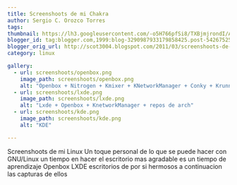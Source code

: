 ```yaml
---
title: Screenshoots de mi Chakra
author: Sergio C. Orozco Torres
tags:
thumbnail: https://lh3.googleusercontent.com/-o5H766pfSi8/TXBjmjrondI/AAAAAAAAAIQ/wjKl0Oem7Dk/s72-c/snapshot1.png
blogger_id: tag:blogger.com,1999:blog-3290987933179858425.post-5426752598872988161
blogger_orig_url: http://scot3004.blogspot.com/2011/03/screenshoots-de-mi-chakra-bueno-en.html
category: linux

gallery:
  - url: screenshoots/openbox.png
    image_path: screenshoots/openbox.png
    alt: "Openbox + Nitrogen + Kmixer + KNetworkManager + Conky + Krunner + Tint2"
  - url: screenshoots/lxde.png
    image_path: screenshoots/lxde.png
    alt: "Lxde + Openbox + KnetworkManager + repos de arch"
  - url: screenshoots/kde.png
    image_path: screenshoots/kde.png
    alt: "KDE"

---
```



Screenshoots de mi Linux
Un toque personal de lo que se puede hacer con GNU/Linux
un tiempo en hacer el escritorio mas agradable es un tiempo de aprendizaje
Openbox
LXDE
escritorios de por si hermosos a continuacion las capturas de ellos

